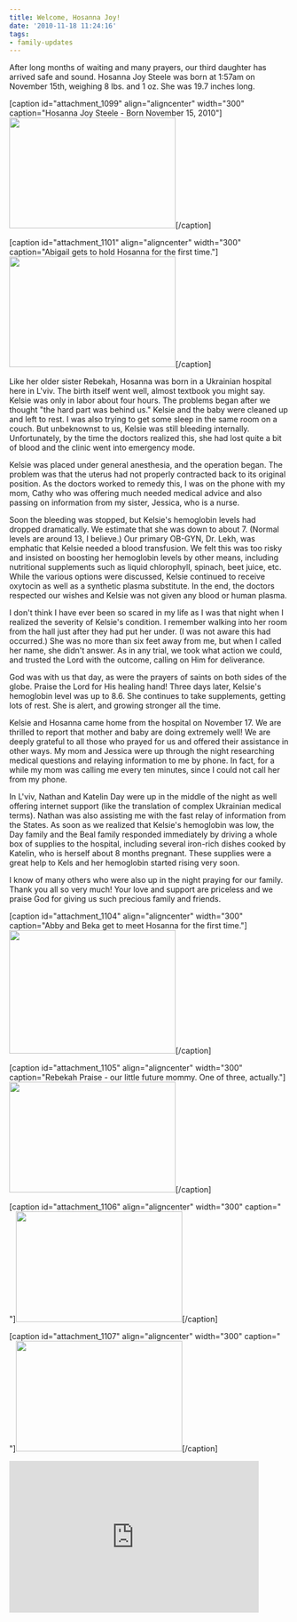 ```yaml
---
title: Welcome, Hosanna Joy!
date: '2010-11-18 11:24:16'
tags:
- family-updates
---
```


After long months of waiting and many prayers, our third daughter has arrived safe and sound. Hosanna Joy Steele was born at 1:57am on November 15th, weighing 8 lbs. and 1 oz. She was 19.7 inches long.

[caption id="attachment_1099" align="aligncenter" width="300" caption="Hosanna Joy Steele - Born November 15, 2010"]<a href="https://s3.amazonaws.com/content.ofreport.com/2010/11/DSC_2914.jpg"><img class="size-medium wp-image-1099" title="DSC_2914" src="https://s3.amazonaws.com/content.ofreport.com/2010/11/DSC_2914-300x199.jpg" alt="" width="300" height="199" /></a>[/caption]

[caption id="attachment_1101" align="aligncenter" width="300" caption="Abigail gets to hold Hosanna for the first time."]<a href="https://s3.amazonaws.com/content.ofreport.com/2010/11/DSC_2947.jpg"><img class="size-medium wp-image-1101" title="DSC_2947" src="https://s3.amazonaws.com/content.ofreport.com/2010/11/DSC_2947-300x199.jpg" alt="" width="300" height="199" /></a>[/caption]

Like her older sister Rebekah, Hosanna was born in a Ukrainian hospital here in L'viv. The birth itself went well, almost textbook you might say. Kelsie was only in labor about four hours. The problems began after we thought "the hard part was behind us." Kelsie and the baby were cleaned up and left to rest. I was also trying to get some sleep in the same room on a couch. But unbeknownst to us, Kelsie was still bleeding internally. Unfortunately, by the time the doctors realized this, she had lost quite a bit of blood and the clinic went into emergency mode.

Kelsie was placed under general anesthesia, and the operation began. The problem was that the uterus had not properly contracted back to its original position. As the doctors worked to remedy this, I was on the phone with my mom, Cathy who was offering much needed medical advice and also passing on information from my sister, Jessica, who is a nurse.

Soon the bleeding was stopped, but Kelsie's hemoglobin levels had dropped dramatically. We estimate that she was down to about 7. (Normal levels are around 13, I believe.) Our primary OB-GYN, Dr. Lekh, was emphatic that Kelsie needed a blood transfusion. We felt this was too risky and insisted on boosting her hemoglobin levels by other means, including nutritional supplements such as liquid chlorophyll, spinach, beet juice, etc. While the various options were discussed, Kelsie continued to receive oxytocin as well as a synthetic plasma substitute. In the end, the doctors respected our wishes and Kelsie was not given any blood or human plasma.

I don't think I have ever been so scared in my life as I was that night when I realized the severity of Kelsie's condition. I remember walking into her room from the hall just after they had put her under. (I was not aware this had occurred.) She was no more than six feet away from me, but when I called her name, she didn't answer. As in any trial, we took what action we could, and trusted the Lord with the outcome, calling on Him for deliverance.

God was with us that day, as were the prayers of saints on both sides of the globe. Praise the Lord for His healing hand! Three days later, Kelsie's hemoglobin level was up to 8.6. She continues to take supplements, getting lots of rest. She is alert, and growing stronger all the time.

Kelsie and Hosanna came home from the hospital on November 17. We are thrilled to report that mother and baby are doing extremely well! We are deeply grateful to all those who prayed for us and offered their assistance in other ways. My mom and Jessica were up through the night researching medical questions and relaying information to me by phone. In fact, for a while my mom was calling me every ten minutes, since I could not call her from my phone.

In L'viv, Nathan and Katelin Day were up in the middle of the night as well offering internet support (like the translation of complex Ukrainian medical terms). Nathan was also assisting me with the fast relay of information from the States. As soon as we realized that Kelsie's hemoglobin was low, the Day family and the Beal family responded immediately by driving a whole box of supplies to the hospital, including several iron-rich dishes cooked by Katelin, who is herself about 8 months pregnant. These supplies were a great help to Kels and her hemoglobin started rising very soon.

I know of many others who were also up in the night praying for our family. Thank you all so very much! Your love and support are priceless and we praise God for giving us such precious family and friends.

[caption id="attachment_1104" align="aligncenter" width="300" caption="Abby and Beka get to meet Hosanna for the first time."]<a href="https://s3.amazonaws.com/content.ofreport.com/2010/11/DSC_2941.jpg"><img class="size-medium wp-image-1104" title="DSC_2941" src="https://s3.amazonaws.com/content.ofreport.com/2010/11/DSC_2941-300x222.jpg" alt="" width="300" height="222" /></a>[/caption]

[caption id="attachment_1105" align="aligncenter" width="300" caption="Rebekah Praise - our little future mommy. One of three, actually."]<a href="https://s3.amazonaws.com/content.ofreport.com/2010/11/DSC_2937.jpg"><img class="size-medium wp-image-1105" title="DSC_2937" src="https://s3.amazonaws.com/content.ofreport.com/2010/11/DSC_2937-300x199.jpg" alt="" width="300" height="199" /></a>[/caption]

[caption id="attachment_1106" align="aligncenter" width="300" caption=" "]<a href="https://s3.amazonaws.com/content.ofreport.com/2010/11/DSC_2928.jpg"><img class="size-medium wp-image-1106" title="DSC_2928" src="https://s3.amazonaws.com/content.ofreport.com/2010/11/DSC_2928-300x199.jpg" alt="" width="300" height="199" /></a>[/caption]

[caption id="attachment_1107" align="aligncenter" width="300" caption=" "]<a href="https://s3.amazonaws.com/content.ofreport.com/2010/11/DSC_2927.jpg"><img class="size-medium wp-image-1107" title="DSC_2927" src="https://s3.amazonaws.com/content.ofreport.com/2010/11/DSC_2927-300x199.jpg" alt="" width="300" height="199" /></a>[/caption]

<object classid="clsid:d27cdb6e-ae6d-11cf-96b8-444553540000" width="450" height="273" codebase="http://download.macromedia.com/pub/shockwave/cabs/flash/swflash.cab#version=6,0,40,0"><param name="allowFullScreen" value="true" /><param name="allowscriptaccess" value="always" /><param name="src" value="http://www.youtube.com/v/GrfyhS-wZUE?fs=1&amp;hl=en_US" /><param name="allowfullscreen" value="true" /><embed type="application/x-shockwave-flash" width="450" height="273" src="http://www.youtube.com/v/GrfyhS-wZUE?fs=1&amp;hl=en_US" allowscriptaccess="always" allowfullscreen="true"> </embed></object>
